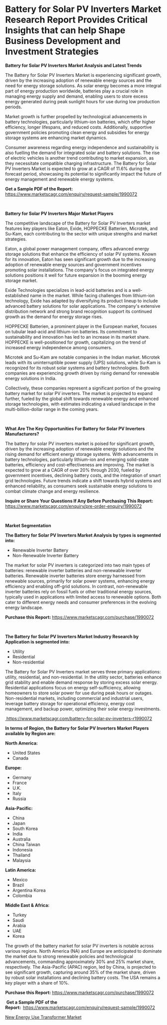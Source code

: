 <p><h1>Battery for Solar PV Inverters Market Research Report Provides Critical Insights that can help Shape Business Development and Investment Strategies</h1></p><p><strong>Battery for Solar PV Inverters Market Analysis and Latest Trends</strong></p>
<p><p>The Battery for Solar PV Inverters Market is experiencing significant growth, driven by the increasing adoption of renewable energy sources and the need for energy storage solutions. As solar energy becomes a more integral part of energy production worldwide, batteries play a crucial role in managing energy supply and demand, enabling users to store excess energy generated during peak sunlight hours for use during low production periods.</p><p>Market growth is further propelled by technological advancements in battery technologies, particularly lithium-ion batteries, which offer higher efficiency, longer lifespans, and reduced costs. Additionally, supportive government policies promoting clean energy and subsidies for energy storage systems are enhancing market dynamics.</p><p>Consumer awareness regarding energy independence and sustainability is also fuelling the demand for integrated solar and battery solutions. The rise of electric vehicles is another trend contributing to market expansion, as they necessitate compatible charging infrastructure. The Battery for Solar PV Inverters Market is expected to grow at a CAGR of 11.6% during the forecast period, showcasing its potential to significantly impact the future of energy management and renewable energy systems.</p></p>
<p><strong>Get a Sample PDF of the Report:&nbsp;</strong> <a href="https://www.marketscagr.com/enquiry/request-sample/1990072?utm_campaign=2487&utm_medium=2&utm_source=Github&utm_content=ia&utm_term=14022025&utm_id=battery-for-solar-pv-inverters">https://www.marketscagr.com/enquiry/request-sample/1990072</a></p>
<p>&nbsp;</p>
<p><strong>Battery for Solar PV Inverters Major Market Players</strong></p>
<p><p>The competitive landscape of the Battery for Solar PV Inverters market features key players like Eaton, Exide, HOPPECKE Batterien, Microtek, and Su-Kam, each contributing to the sector with unique strengths and market strategies.</p><p>Eaton, a global power management company, offers advanced energy storage solutions that enhance the efficiency of solar PV systems. Known for its innovation, Eaton has seen significant growth due to the increasing adoption of renewable energy sources and government incentives promoting solar installations. The company's focus on integrated energy solutions positions it well for future expansion in the booming energy storage market.</p><p>Exide Technologies specializes in lead-acid batteries and is a well-established name in the market. While facing challenges from lithium-ion technology, Exide has adapted by diversifying its product lineup to include advanced battery solutions for solar applications. The company's extensive distribution network and strong brand recognition support its continued growth as the demand for energy storage rises.</p><p>HOPPECKE Batterien, a prominent player in the European market, focuses on tubular lead-acid and lithium-ion batteries. Its commitment to sustainability and innovation has led to an increase in its market share. HOPPECKE is well-positioned for growth, capitalizing on the trend of increased energy independence among consumers.</p><p>Microtek and Su-Kam are notable companies in the Indian market. Microtek leads with its uninterruptible power supply (UPS) solutions, while Su-Kam is recognized for its robust solar systems and battery technologies. Both companies are experiencing growth driven by rising demand for renewable energy solutions in India.</p><p>Collectively, these companies represent a significant portion of the growing battery market for solar PV inverters. The market is projected to expand further, fueled by the global shift towards renewable energy and enhanced storage technologies, with estimates indicating a valued landscape in the multi-billion-dollar range in the coming years.</p></p>
<p>&nbsp;</p>
<p><strong>What Are The Key Opportunities For Battery for Solar PV Inverters Manufacturers?</strong></p>
<p><p>The battery for solar PV inverters market is poised for significant growth, driven by the increasing adoption of renewable energy solutions and the rising demand for efficient energy storage systems. With advancements in battery technologies, particularly lithium-ion and emerging solid-state batteries, efficiency and cost-effectiveness are improving. The market is expected to grow at a CAGR of over 20% through 2030, fueled by government incentives, declining battery costs, and the integration of smart grid technologies. Future trends indicate a shift towards hybrid systems and enhanced reliability, as consumers seek sustainable energy solutions to combat climate change and energy resilience.</p></p>
<p><strong>Inquire or Share Your Questions If Any Before Purchasing This Report:</strong> <a href="https://www.marketscagr.com/enquiry/pre-order-enquiry/1990072?utm_campaign=2487&utm_medium=2&utm_source=Github&utm_content=ia&utm_term=14022025&utm_id=battery-for-solar-pv-inverters">https://www.marketscagr.com/enquiry/pre-order-enquiry/1990072</a></p>
<p>&nbsp;</p>
<p><strong>Market Segmentation</strong></p>
<p><strong>The Battery for Solar PV Inverters Market Analysis by types is segmented into:</strong></p>
<p><ul><li>Renewable Inverter Battery</li><li>Non-Renewable Inverter Battery</li></ul></p>
<p><p>The market for solar PV inverters is categorized into two main types of batteries: renewable inverter batteries and non-renewable inverter batteries. Renewable inverter batteries store energy harnessed from renewable sources, primarily for solar power systems, enhancing energy efficiency and enabling off-grid solutions. In contrast, non-renewable inverter batteries rely on fossil fuels or other traditional energy sources, typically used in applications with limited access to renewable options. Both cater to different energy needs and consumer preferences in the evolving energy landscape.</p></p>
<p><strong>Purchase this Report:&nbsp;</strong><a href="https://www.marketscagr.com/purchase/1990072?utm_campaign=2487&utm_medium=2&utm_source=Github&utm_content=ia&utm_term=14022025&utm_id=battery-for-solar-pv-inverters">https://www.marketscagr.com/purchase/1990072</a></p>
<p>&nbsp;</p>
<p><strong>The Battery for Solar PV Inverters Market Industry Research by Application is segmented into:</strong></p>
<p><ul><li>Utility</li><li>Residential</li><li>Non-residential</li></ul></p>
<p><p>The Battery for Solar PV Inverters market serves three primary applications: utility, residential, and non-residential. In the utility sector, batteries enhance grid stability and enable demand response by storing excess solar energy. Residential applications focus on energy self-sufficiency, allowing homeowners to store solar power for use during peak hours or outages. Non-residential markets, including commercial and industrial users, leverage battery storage for operational efficiency, energy cost management, and backup power, optimizing their solar energy investments.</p></p>
<p><a href="https://www.marketscagr.com/battery-for-solar-pv-inverters-r1990072?utm_campaign=2487&utm_medium=2&utm_source=Github&utm_content=ia&utm_term=14022025&utm_id=battery-for-solar-pv-inverters">&nbsp;https://www.marketscagr.com/battery-for-solar-pv-inverters-r1990072</a></p>
<p><strong>In terms of Region, the Battery for Solar PV Inverters Market Players available by Region are:</strong></p>
<p>
    <p> <strong> North America: </strong>
        <ul>
            <li>United States</li>
            <li>Canada</li>
        </ul>
        </p> 
    <p> <strong> Europe: </strong>
        <ul>
            <li>Germany</li>
            <li>France</li>
            <li>U.K.</li>
            <li>Italy</li>
            <li>Russia</li>
        </ul>
        </p> 
    <p> <strong> Asia-Pacific: </strong>
        <ul>
            <li>China</li>
            <li>Japan</li>
            <li>South Korea</li>
            <li>India</li>
            <li>Australia</li>
            <li>China Taiwan</li>
            <li>Indonesia</li>
            <li>Thailand</li>
            <li>Malaysia</li>
        </ul>
        </p> 
    <p> <strong> Latin America: </strong>
        <ul>
            <li>Mexico</li>
            <li>Brazil</li>
            <li>Argentina Korea</li>
            <li>Colombia</li>
        </ul>
        </p> 
    <p> <strong> Middle East & Africa: </strong>
        <ul>
            <li>Turkey</li>
            <li>Saudi</li>
            <li>Arabia</li>
            <li>UAE</li>
            <li>Korea</li>
        </ul>
    </p>
    </p>
<p><p>The growth of the battery market for solar PV inverters is notable across various regions. North America (NA) and Europe are anticipated to dominate the market due to strong renewable policies and technological advancements, commanding approximately 30% and 25% market share, respectively. The Asia-Pacific (APAC) region, led by China, is projected to see significant growth, capturing around 35% of the market share, driven by robust solar installations and declining battery costs. The USA remains a key player with a share of 10%.</p></p>
<p><strong>Purchase this Report: </strong><a href="https://www.marketscagr.com/purchase/1990072?utm_campaign=2487&utm_medium=2&utm_source=Github&utm_content=ia&utm_term=14022025&utm_id=battery-for-solar-pv-inverters">https://www.marketscagr.com/purchase/1990072</a></p>
<p>&nbsp;<strong>Get a Sample PDF of the Report:&nbsp;&nbsp;</strong><a href="https://www.marketscagr.com/enquiry/request-sample/1990072?utm_campaign=2487&utm_medium=2&utm_source=Github&utm_content=ia&utm_term=14022025&utm_id=battery-for-solar-pv-inverters">https://www.marketscagr.com/enquiry/request-sample/1990072</a></p>
<p><strong></strong></p>
<p><p><a href="https://github.com/ccreola81/Market-Research-Report-List-1/blob/main/new-energy-use-transformer-market.md?utm_campaign=2487&utm_medium=2&utm_source=Github&utm_content=ia&utm_term=14022025&utm_id=battery-for-solar-pv-inverters">New Energy Use Transformer Market</a></p></p>